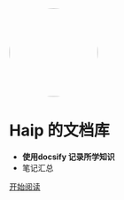 <img width="160px" style="border-radius:50%" src="ouhua.jpg"/>

# Haip 的文档库
- **使用docsify 记录所学知识**
- 笔记汇总

[开始阅读](README)